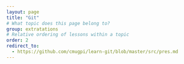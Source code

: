 ```yaml
---
layout: page
title: "Git"
# What topic does this page belong to?
group: extratations
# Relative ordering of lessons within a topic
order: 2
redirect_to:
  - https://github.com/cmugpi/learn-git/blob/master/src/pres.md
---
```

